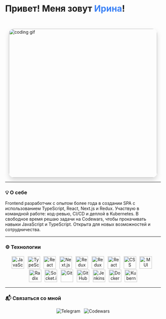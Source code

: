 <div style="display: flex; flex-direction: row; align-items: center; justify-content: center; gap: 40px; max-width: 800px; margin: auto; flex-wrap: wrap;">
  <div style="flex: 1 1 300px; min-width: 280px;">
    <h1 style="margin-bottom: 8px;">Привет! Меня зовут <span style="color: #3b82f6;">Ирина</span>!</h1>
  </div>
  <div style="flex-shrink: 0; border-radius: 16px; overflow: hidden; box-shadow: 0 8px 16px rgba(0,0,0,0.15);">
    <img src="https://media2.giphy.com/media/v1.Y2lkPTc5MGI3NjExN3A3Z2VqbDRzMXM3OG8zdm5wbGU3a29mNWd6a24xcGNueWN4bDR4MSZlcD12MV9pbnRlcm5hbF9naWZfYnlfaWQmY3Q9Zw/xT9IgG50Fb7Mi0prBC/giphy.gif" alt="coding gif" width="480" style="display: block;" />
  </div>
</div>

---

### 💡 О себе

Frontend разработчик с опытом более года в создании SPA с использованием TypeScript, React, Next.js и Redux. Участвую в командной работе: код-ревью, CI/CD и деплой в Kubernetes. В свободное время решаю задачи на Codewars, чтобы прокачивать навыки JavaScript и TypeScript. Открыта для новых возможностей и сотрудничества.

---

### ⚙️ Технологии

<p align="center" style="margin-top: 20px;">
  <!-- иконки как у тебя -->
  <img src="https://cdn.jsdelivr.net/gh/devicons/devicon/icons/javascript/javascript-original.svg" width="40" alt="JavaScript" title="JavaScript (ES6+)"/> &nbsp;
  <img src="https://cdn.jsdelivr.net/gh/devicons/devicon/icons/typescript/typescript-original.svg" width="40" alt="TypeScript" title="TypeScript"/> &nbsp;
  <img src="https://cdn.jsdelivr.net/gh/devicons/devicon/icons/react/react-original.svg" width="40" alt="React" title="React"/> &nbsp;
  <img src="https://cdn.jsdelivr.net/gh/devicons/devicon/icons/nextjs/nextjs-original.svg" width="40" alt="Next.js" title="Next.js (SSR)"/> &nbsp;
  <img src="https://cdn.jsdelivr.net/gh/devicons/devicon/icons/redux/redux-original.svg" width="40" alt="Redux" title="Redux"/> &nbsp;
  <img src="https://cdn.jsdelivr.net/gh/devicons/devicon/icons/redux/redux-original.svg" width="40" alt="Redux Toolkit" title="Redux Toolkit"/> &nbsp;
  <img src="https://cdn.jsdelivr.net/gh/devicons/devicon/icons/react/react-original.svg" width="40" alt="React Hook Form" title="React Hook Form"/> &nbsp;
  <img src="https://cdn.jsdelivr.net/gh/devicons/devicon/icons/css3/css3-original.svg" width="40" alt="CSS" title="CSS"/> &nbsp;
  <img src="https://mui.com/static/logo.png" width="40" alt="MUI" title="MUI"/> &nbsp;
  <img src="https://avatars.githubusercontent.com/u/62375390?s=200&v=4" width="40" alt="Radix UI" title="Radix UI"/> &nbsp;
  <img src="https://cdn.worldvectorlogo.com/logos/socket-io.svg" width="40" alt="Socket.io" title="WebSockets (Socket.io)"/> &nbsp;
  <img src="https://cdn.jsdelivr.net/gh/devicons/devicon/icons/git/git-original.svg" width="40" alt="Git" title="Git"/> &nbsp;
  <img src="https://cdn.jsdelivr.net/gh/devicons/devicon/icons/github/github-original.svg" width="40" alt="GitHub" title="GitHub"/> &nbsp;
  <img src="https://www.jenkins.io/images/logos/jenkins/jenkins.svg" width="40" alt="Jenkins" title="Jenkins"/> &nbsp;
  <img src="https://cdn.jsdelivr.net/gh/devicons/devicon/icons/docker/docker-original.svg" width="40" alt="Docker" title="Docker"/> &nbsp;
  <img src="https://cdn.jsdelivr.net/gh/devicons/devicon/icons/kubernetes/kubernetes-plain.svg" width="40" alt="Kubernetes" title="Kubernetes"/>
</p>

---

### 📬 Связаться со мной

<div style="display: flex; gap: 12px; justify-content: center; margin-top: 10px;">
  <a href="https://t.me/is_eliseeva" target="_blank" rel="noopener noreferrer" style="text-decoration: none;">
    <img src="https://img.shields.io/badge/-@is_eliseeva-2CA5E0?style=flat-square&logo=telegram&logoColor=white" alt="Telegram" />
  </a>
  <a href="https://www.codewars.com/users/eliseevais" target="_blank" rel="noopener noreferrer" style="text-decoration: none;">
    <img src="https://img.shields.io/badge/-Codewars-B1361E?style=flat-square&logo=codewars&logoColor=white" alt="Codewars" />
  </a>
</div>
